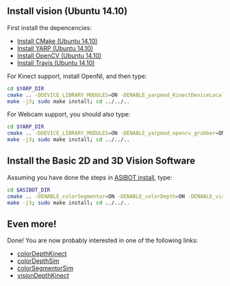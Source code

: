## Install vision (Ubuntu 14.10)


First install the depencencies:
- [Install CMake (Ubuntu 14.10)](asibot_install_cmake_on_ubuntu_14_10.md)
- [Install YARP (Ubuntu 14.10)](asibot_install_yarp_on_ubuntu_14_10.md)
- [Install OpenCV (Ubuntu 14.10)](asibot_install_opencv_on_ubuntu_14_10.md)
- [Install Travis (Ubuntu 14.10)](asibot_install_travis_on_ubuntu_14_10.md)
  
For Kinect support, install OpenNI, and then type:

```bash
cd $YARP_DIR
cmake .. -DDEVICE_LIBRARY_MODULES=ON -DENABLE_yarpmod_KinectDeviceLocal=ON
make -j3; sudo make install; cd ../../..
```

For Webcam support, you should also type:

```bash
cd $YARP_DIR
cmake .. -DDEVICE_LIBRARY_MODULES=ON -DENABLE_yarpmod_opencv_grabber=ON
make -j3; sudo make install; cd ../../..
```

## Install the Basic 2D and 3D Vision Software

Assuming you have done the steps in [ASIBOT install](asibot_install_on_ubuntu_14_10.md), type:

```bash
cd $ASIBOT_DIR
cmake .. -DENABLE_colorSegmentor=ON -DENABLE_colorDepth=ON -DENABLE_visionSegmentor=ON -DENABLE_visionDepth=ON
make -j3; sudo make install; cd ../../..
```

## Even more!

Done! You are now probably interested in one of the following links:
- [colorDepthKinect](http://robots.uc3m.es/dox-asibot-main/group__asibot__colorDepthKinect.html)
- [colorDepthSim](http://robots.uc3m.es/dox-asibot-main/group__asibot__colorDepthSim.html)
- [colorSegmentorSim](http://robots.uc3m.es/dox-asibot-main/group__asibot__colorSegmentorSim.html)
- [visionDepthKinect](http://robots.uc3m.es/dox-asibot-main/group__asibot__visionDepthKinect.html)
